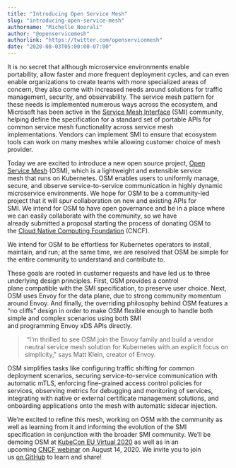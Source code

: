 ```yaml
---
title: "Introducing Open Service Mesh"
slug: "introducing-open-service-mesh"
authorname: "Michelle Noorali"
author: "@openservicemesh"
authorlink: "https://twitter.com/openservicemesh"
date: "2020-08-03T05:00:00-07:00"
---
```


It is no secret that although microservice environments enable portability, allow faster and more frequent deployment cycles, and can even enable organizations to create teams with more specialized areas of concern, they also come with increased needs around solutions for traffic management, security, and observability. The service mesh pattern for these needs is implemented numerous ways across the ecosystem, and Microsoft has been active in the [Service Mesh Interface](https://smi-spec.io) (SMI) community, helping define the specification for a standard set of portable APIs for common service mesh functionality across service mesh implementations. Vendors can implement SMI to ensure that ecosystem tools can work on many meshes while allowing customer choice of mesh provider.

Today we are excited to introduce a new open source project, [Open Service Mesh](https://openservicemesh.io) (OSM), which is a lightweight and extensible service mesh that runs on Kubernetes. OSM enables users to uniformly manage, secure, and observe service-to-service communication in highly dynamic microservice environments. We hope for OSM to be a community-led project that it will spur collaboration on new and existing APIs for SMI. We intend for OSM to have open governance and be in a place where we can easily collaborate with the community, so we have already submitted a proposal starting the process of donating OSM to the [Cloud Native Computing Foundation](https://cncf.io) (CNCF).

<!--more-->
We intend for OSM to be effortless for Kubernetes operators to install, maintain, and run; at the same time, we are resolved that OSM be simple for the entire community to understand and contribute to.

These goals are rooted in customer requests and have led us to three underlying design principles. First, OSM provides a control plane compatible with the SMI specification, to preserve user choice. Next, OSM uses Envoy for the data plane, due to strong community momentum around Envoy. And finally, the overriding philosophy behind OSM features a “no cliffs” design in order to make OSM flexible enough to handle both simple and complex scenarios using both SMI and programming Envoy xDS APIs directly.

> “I'm thrilled to see OSM join the Envoy family and build a vendor neutral service mesh solution for Kubernetes with an explicit focus on simplicity," says Matt Klein, creator of Envoy.

OSM simplifies tasks like configuring traffic shifting for common deployment scenarios, securing service-to-service communication with automatic mTLS, enforcing fine-grained access control policies for services, observing metrics for debugging and monitoring of services, integrating with native or external certificate management solutions, and onboarding applications onto the mesh with automatic sidecar injection.

We’re excited to refine this mesh, working on OSM with the community as well as learning from it and informing the evolution of the SMI specification in conjunction with the broader SMI community. We’ll be demoing OSM at [KubeCon EU Virtual 2020](https://events.linuxfoundation.org/kubecon-cloudnativecon-europe/) as well as in an upcoming [CNCF webinar](https://www.cncf.io/webinars/cncf-ambassador-webinar-navigating-the-service-mesh-ecosystem/) on August 14, 2020. We invite you to join us [on GitHub](https://github.com/openservicemesh) to learn and share!      
